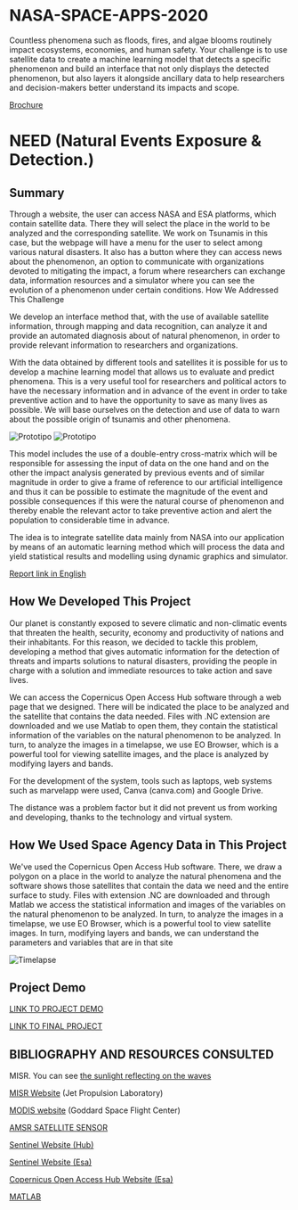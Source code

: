 # NASA-SPACE-APPS-2020
Countless phenomena such as floods, fires, and algae blooms routinely impact ecosystems, economies, and human safety. Your challenge is to use satellite data to create a machine learning model that detects a specific phenomenon and build an interface that not only displays the detected phenomenon, but also layers it alongside ancillary data to help researchers and decision-makers better understand its impacts and scope.

[Brochure](https://github.com/BarbaraAngelesOrtiz/NASA-SPACE-APPS-2020/blob/10b1fe0467469da12003fb800fd63e68e3eea30c/The%20NEED%20Project.pdf)

# NEED (Natural Events Exposure & Detection.) 

## Summary

Through a website, the user can access NASA and ESA platforms, which contain satellite data. There they will select the place in the world to be analyzed and the corresponding satellite. We work on Tsunamis in this case, but the webpage will have a menu for the user to select among various natural disasters. It also has a button where they can access news about the phenomenon, an option to communicate with organizations devoted to mitigating the impact, a forum where researchers can exchange data, information resources and a simulator where you can see the evolution of a phenomenon under certain conditions.
How We Addressed This Challenge

We develop an interface method that, with the use of available satellite information, through mapping and data recognition, can analyze it and provide an automated diagnosis about of natural phenomenon, in order to provide relevant information to researchers and organizations.

With the data obtained by different tools and satellites it is possible for us to develop a machine learning model that allows us to evaluate and predict phenomena. This is a very useful tool for researchers and political actors to have the necessary information and in advance of the event in order to take preventive action and to have the opportunity to save as many lives as possible. We will base ourselves on the detection and use of data to warn about the possible origin of tsunamis and other phenomena.

![Prototipo](https://user-images.githubusercontent.com/105976212/189562474-ef8072d6-78f6-41b2-873c-7acc7a288128.JPG)
![Prototipo](https://user-images.githubusercontent.com/105976212/189562484-916b536b-4cde-4a6f-b78a-fff22231ad3c.JPG)

This model includes the use of a double-entry cross-matrix which will be responsible for assessing the input of data on the one hand and on the other the impact analysis generated by previous events and of similar magnitude in order to give a frame of reference to our artificial intelligence and thus it can be possible to estimate the magnitude of the event and possible consequences if this were the natural course of phenomenon and thereby enable the relevant actor to take preventive action and alert the population to considerable time in advance.

The idea is to integrate satellite data mainly from NASA into our application by means of an automatic learning method which will process the data and yield statistical results and modelling using dynamic graphics and simulator.

[Report link in English](https://github.com/BarbaraAngelesOrtiz/NASA-SPACE-APPS-2020/blob/0941e7d62516dd1bd4a9fa93c0b35782c58adb51/NASA%20Space%20Apps%20%20English.pdf)

## How We Developed This Project

Our planet is constantly exposed to severe climatic and non-climatic events that threaten the health, security, economy and productivity of nations and their inhabitants. For this reason, we decided to tackle this problem, developing a method that gives automatic information for the detection of threats and imparts solutions to natural disasters, providing the people in charge with a solution and immediate resources to take action and save lives.

We can access the Copernicus Open Access Hub software through a web page that we designed. There will be indicated the place to be analyzed and the satellite that contains the data needed. Files with .NC extension are downloaded and we use Matlab to open them, they contain the statistical information of the variables on the natural phenomenon to be analyzed. In turn, to analyze the images in a timelapse, we use EO Browser, which is a powerful tool for viewing satellite images, and the place is analyzed by modifying layers and bands.

For the development of the system, tools such as laptops, web systems such as marvelapp were used, Canva (canva.com) and Google Drive.

The distance was a problem factor but it did not prevent us from working and developing, thanks to the technology and virtual system.

## How We Used Space Agency Data in This Project

We've used the Copernicus Open Access Hub software. There, we draw a polygon on a place in the world to analyze the natural phenomena and the software shows those satellites that contain the data we need and the entire surface to study. Files with extension .NC are downloaded and through Matlab we access the statistical information and images of the variables on the natural phenomenon to be analyzed. In turn, to analyze the images in a timelapse, we use EO Browser, which is a powerful tool to view satellite images. In turn, modifying layers and bands, we can understand the parameters and variables that are in that site

![Timelapse](https://user-images.githubusercontent.com/105976212/189562347-04618f5c-9afc-456c-9dc6-05f09c336589.gif)

## Project Demo

[LINK TO PROJECT DEMO](https://www.youtube.com/watch?v=ucr03E3XQ14)

[LINK TO FINAL PROJECT](https://www.youtube.com/watch?v=yeC1GxccEcs)

## BIBLIOGRAPHY AND RESOURCES CONSULTED

MISR. You can see [the sunlight reflecting on the waves](https://terra.nasa.gov/about/terra-instruments/misr)

[MISR Website](https://www-misr.jpl.nasa.gov/) (Jet Propulsion Laboratory)

[MODIS website](https://modis.gsfc.nasa.gov/) (Goddard Space Flight Center)

[AMSR SATELLITE SENSOR](https://www.eorc.jaxa.jp/AMSR/viewer/index.html)

[Sentinel Website (Hub)](https://www.sentinel-hub.com/explore/apps-and-utilities/)

[Sentinel Website (Esa)](https://sentinel.esa.int/web/sentinel/user-guides/sentinel-1-sar/applications/maritime-monitoring)

[Copernicus Open Access Hub Website (Esa)](https://scihub.copernicus.eu/)

[MATLAB](https://www.mathworks.com/products/matlab.html)


